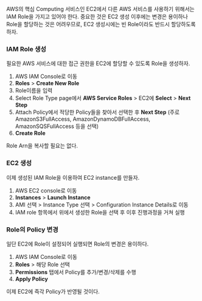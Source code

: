 
AWS의 핵심 Computing 서비스인 EC2에서 다른 AWS 서비스를 사용하기 위해서는 IAM Role을 가지고 있어야 한다. 
중요한 것은 EC2 생성 이후에는 변경은 용이하나 Role을 할당하는 것은 어려우므로, EC2 생성시에는 빈 Role이라도 반드시 할당하도록 하자.

### IAM Role 생성

필요한 AWS 서비스에 대한 접근 권한을 EC2에 할당할 수 있도록 Role을 생성하자. 

1. AWS IAM Console로 이동
2. **Roles** > **Create New Role**
3. Role이름을 입력
4. Select Role Type page에서 **AWS Service Roles** >  EC2에 **Select** > **Next Step**
5. Attach Policy에서 적당한 Policy들을 찾아서 선택한 후 **Next Step** (주로 AmazonS3FullAccess, AmazonDynamoDBFullAccess, AmazonSQSFullAccess 등을 선택)
6. **Create Role**

Role Arn을 복사할 필요는 없다.  

### EC2 생성 

이제 생성된 IAM Role을 이용하여 EC2 instance를 만들자. 

1. AWS EC2 console로 이동
2. **Instances** > **Launch Instance** 
3. AMI 선택 > Instance Type 선택 > Configuration Instance Details로 이동
4. IAM role 항목에서 위에서 생성한 Role을 선택 후 이후 진행과정을 거쳐 실행

### Role의 Policy 변경

일단 EC2에 Role이 설정되어 실행되면 Role의 변경은 용이하다. 

1. AWS IAM Console로 이동
2. **Roles** > 해당 Role 선택
3. **Permissions** 탭에서 Policy를 추가/변경/삭제를 수행
4. **Apply Policy**

이제 EC2에 즉각 Policy가 반영될 것이다. 
